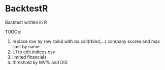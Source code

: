 # BacktestR
Backtest written in R

TODOs:
1) replace row by row rbind with do.call(rbind,...)
   company scores and max limit by name
2) UI to edit indices.csv
3) limited financials
4) threshold by MV% and DtS
